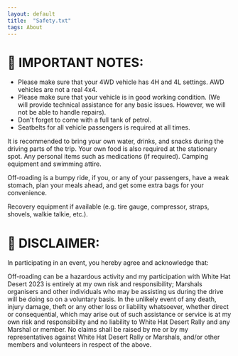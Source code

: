 ```yaml
---
layout: default
title:  "Safety.txt"
tags: About
---
```


# 🚩 IMPORTANT NOTES:

* Please make sure that your 4WD vehicle has 4H and 4L settings. AWD vehicles are not a real 4x4.
* Please make sure that your vehicle is in good working condition. (We will provide technical assistance for any basic issues. However, we will not be able to handle repairs).
* Don't forget to come with a full tank of petrol.
* Seatbelts for all vehicle passengers is required at all times.

It is recommended to bring your own water, drinks, and snacks during the driving parts of the trip. Your own food is also required at the stationary spot. Any personal items such as medications (if required).
Camping equipment and swimming attire.

Off-roading is a bumpy ride, if you, or any of your passengers, have a weak stomach, plan your meals ahead, and get some extra bags for your convenience.

Recovery equipment if available (e.g. tire gauge, compressor, straps, shovels, walkie talkie, etc.).

# 🚩 DISCLAIMER:
In participating in an event, you hereby agree and acknowledge that:

Off-roading can be a hazardous activity and my participation with White Hat Desert 2023 is entirely at my own risk and responsibility; Marshals organisers and other individuals who may be assisting us during the drive will be doing so on a voluntary basis. In the unlikely event of any death, injury damage, theft or any other loss or liability whatsoever, whether direct or consequential, which may arise out of such assistance or service is at my own risk and responsibility and no liability to White Hat Desert Rally and any Marshal or member. No claims shall be raised by me or by my representatives against White Hat Desert Rally or Marshals, and/or other members and volunteers in respect of the above.
